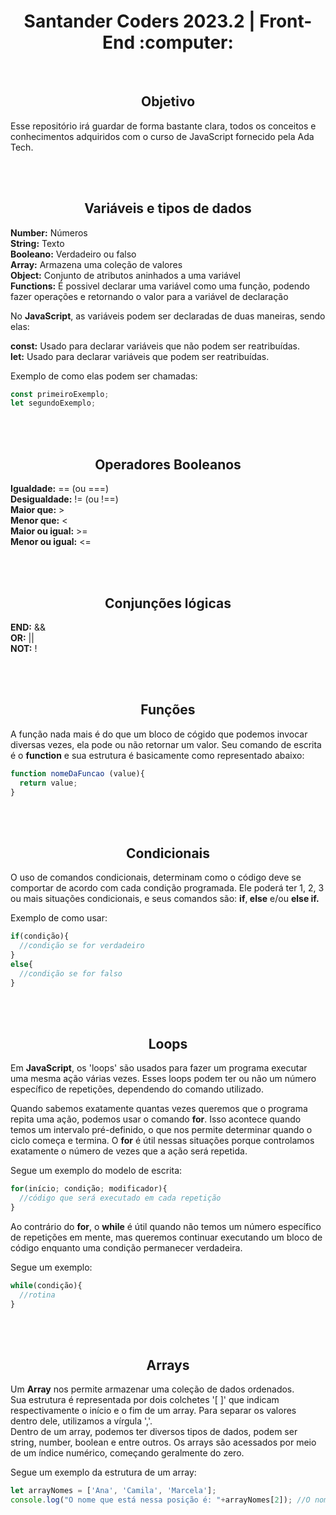 <!DOCTYPE HTML5>
<h1><div align = "center"> Santander Coders 2023.2 | Front-End :computer:</div></h1>
</br>
<h2><b><div align = "center">Objetivo</align></b></h2>
<p>Esse repositório irá guardar de forma bastante clara, todos os conceitos e conhecimentos adquiridos com o curso de JavaScript fornecido pela Ada Tech.</p>
</br></br>

<h2><b><div align = "center">Variáveis e tipos de dados</div></b></h2>
<p><b>Number:</b> Números</br><b>String:</b> Texto</br><b>Booleano:</b> Verdadeiro ou falso </br> <b>Array:</b> Armazena uma coleção de valores</br><b>Object:</b> Conjunto de atributos aninhados a uma variável</br><b>Functions:</b> É possivel declarar uma variável como uma função, podendo fazer operações e retornando o valor para a variável de declaração </p>
<p>No <b>JavaScript</b>, as variáveis podem ser declaradas de duas maneiras, sendo elas:</p>
<p><b>const:</b> Usado para declarar variáveis que não podem ser reatribuídas.</br><b>let:</b> Usado para declarar variáveis que podem ser reatribuídas.</p>
<p>Exemplo de como elas podem ser chamadas:</p>

```javascript
const primeiroExemplo;
let segundoExemplo;
```
</br></br>
<h2><b><div align = "center">Operadores Booleanos</div></b></h2>
<p><b>Igualdade:</b> == (ou ===)</br><b>Desigualdade:</b> != (ou !==)</br><b>Maior que:</b> > </br><b>Menor que:</b> < </br><b>Maior ou igual:</b> >= </br><b>Menor ou igual:</b> <= </br> </p>

</br></br>
<h2><b><div align = "center">Conjunções lógicas</div></b></h2>
<p><b>END:</b> &&</br><b>OR:</b> ||</br><b>NOT:</b> ! </p>

</br></br>
<h2><b><div align = "center">Funções</div></b></h2>
<p>A função nada mais é do que um bloco de cógido que podemos invocar diversas vezes, ela pode ou não retornar um valor. Seu comando de escrita é o <b>function</b> e sua estrutura é basicamente como representado abaixo:</p>

```javascript
function nomeDaFuncao (value){
  return value;
}
```

</br></br>
<h2><b><div align = "center">Condicionais</div></b></h2>
<p>O uso de comandos condicionais, determinam como o código deve se comportar de acordo com cada condição programada. Ele poderá ter 1, 2, 3 ou mais situações condicionais, e seus comandos são: <b>if</b>,<b> else</b> e/ou <b>else if.</b></p>
<p>Exemplo de como usar:</p>

```javascript
if(condição){
  //condição se for verdadeiro
}
else{
  //condição se for falso
}
```

</br></br>
<h2><b><div align = "center">Loops</div></b></h2>
<p>Em <b>JavaScript</b>, os 'loops' são usados para fazer um programa executar uma mesma ação várias vezes. Esses loops podem ter ou não um número específico de repetições, dependendo do comando utilizado.</p>
<p>Quando sabemos exatamente quantas vezes queremos que o programa repita uma ação, podemos usar o comando <b>for</b>. Isso acontece quando temos um intervalo pré-definido, o que nos permite determinar quando o ciclo começa e termina. O <b>for</b> é útil nessas situações porque controlamos exatamente o número de vezes que a ação será repetida.</p>
<p>Segue um exemplo do modelo de escrita:</p>

```javascript
for(início; condição; modificador){
  //código que será executado em cada repetição
}
```

<p>Ao contrário do <b>for</b>, o <b>while</b> é útil quando não temos um número específico de repetições em mente, mas queremos continuar executando um bloco de código enquanto uma condição permanecer verdadeira.</p>
<p>Segue um exemplo:</p>

```javascript
while(condição){
  //rotina
}
```

</br></br>
<h2><b><div align = "center">Arrays</div></b></h2>
<p>Um <b>Array</b> nos permite armazenar uma coleção de dados ordenados.</br>Sua estrutura é representada por dois colchetes '[ ]' que indicam respectivamente o início e o fim de um array. Para separar os valores dentro dele, utilizamos a vírgula ','.</br>Dentro de um array, podemos ter diversos tipos de dados, podem ser string, number, boolean e entre outros. Os arrays são acessados por meio de um índice numérico, começando geralmente do zero.</p>
<p>Segue um exemplo da estrutura de um array:</p>

```javascript
let arrayNomes = ['Ana', 'Camila', 'Marcela'];
console.log("O nome que está nessa posição é: "+arrayNomes[2]); //O nome que está nessa posição é: Marcela
```
